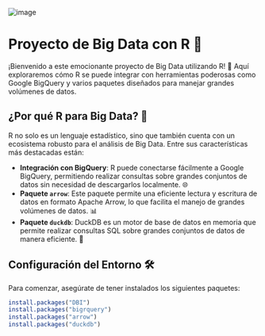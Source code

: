 
![image](https://github.com/user-attachments/assets/26d27ab1-5508-43c5-a095-7c182174d11d)

# Proyecto de Big Data con R 🚀

¡Bienvenido a este emocionante proyecto de Big Data utilizando R! 🎉 Aquí exploraremos cómo R se puede integrar con herramientas poderosas como Google BigQuery y varios paquetes diseñados para manejar grandes volúmenes de datos.

## ¿Por qué R para Big Data? 🤔

R no solo es un lenguaje estadístico, sino que también cuenta con un ecosistema robusto para el análisis de Big Data. Entre sus características más destacadas están:

- **Integración con BigQuery**: R puede conectarse fácilmente a Google BigQuery, permitiendo realizar consultas sobre grandes conjuntos de datos sin necesidad de descargarlos localmente. 🌐
- **Paquete `arrow`**: Este paquete permite una eficiente lectura y escritura de datos en formato Apache Arrow, lo que facilita el manejo de grandes volúmenes de datos. 📊
- **Paquete `duckdb`**: DuckDB es un motor de base de datos en memoria que permite realizar consultas SQL sobre grandes conjuntos de datos de manera eficiente. 🦆
  
## Configuración del Entorno 🛠️

Para comenzar, asegúrate de tener instalados los siguientes paquetes:

```R
install.packages("DBI")
install.packages("bigrquery")
install.packages("arrow")
install.packages("duckdb")
